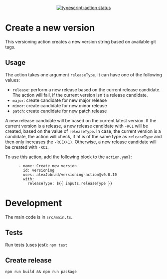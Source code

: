 <p align="center">
  <a href="https://github.com/actions/typescript-action/actions"><img alt="typescript-action status" src="https://github.com/actions/typescript-action/workflows/build-test/badge.svg"></a>
</p>

# Create a new version

This versioning action creates a new version string based on available git tags.

## Usage

The action takes one argument `releaseType`. It can have one of the following values:
* `release`: perform a new release based on the current release candidate. The action will fail, if the current version isn't a release candidate.
* `major`: create candidate for new major release
* `minor`: create candidate for new minor release
* `patch`: create candidate for new patch release

A new release candidate will be based on the current latest version. If the current version is a release, a new release candidate with `-RC1` will be created, based on the value of `releaseType`. In case, the current version is a candidate, the action will check, if ht is of the same type as `releaseType` and then only increases the `-RC(X+1)`. Otherwise, a new release candidate will be created with `-RC1`.

To use this action, add the following block to the `action.yaml`:

```
      - name: Create new version
        id: versioning
        uses: alexJobrad/versioning-action@v0.0.10
        with:
          releaseType: ${{ inputs.releaseType }}
```

# Development

The main code is in `src/main.ts`.

## Tests

Run tests (uses jest): `npm test`

## Create release

```
npm run build && npm run package
```
